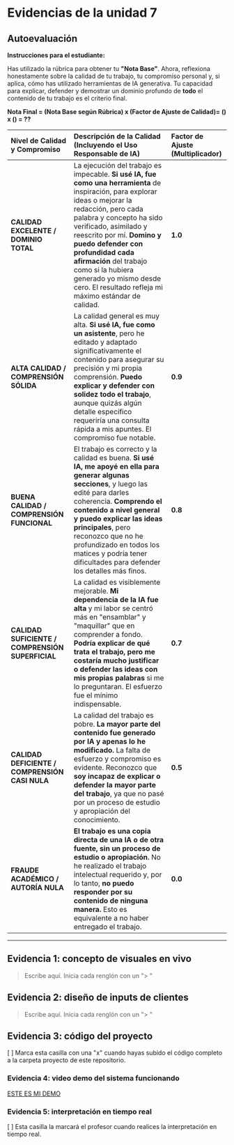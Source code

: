 # Evidencias de la unidad 7

## **Autoevaluación**

**Instrucciones para el estudiante:**

Has utilizado la rúbrica para obtener tu **"Nota Base"**. Ahora, reflexiona honestamente sobre la calidad de tu trabajo, tu compromiso personal y, si aplica, cómo has utilizado herramientas de IA generativa. Tu capacidad para explicar, defender y demostrar un dominio profundo de **todo** el contenido de tu trabajo es el criterio final.

**Nota Final = (Nota Base según Rúbrica) x (Factor de Ajuste de Calidad)= () x () = ??**

| Nivel de Calidad y Compromiso | Descripción de la Calidad (Incluyendo el Uso Responsable de IA) | Factor de Ajuste (Multiplicador) |
| :--- | :--- | :--- |
| **CALIDAD EXCELENTE / DOMINIO TOTAL** | La ejecución del trabajo es impecable. **Si usé IA, fue como una herramienta** de inspiración, para explorar ideas o mejorar la redacción, pero cada palabra y concepto ha sido verificado, asimilado y reescrito por mí. **Domino y puedo defender con profundidad cada afirmación** del trabajo como si la hubiera generado yo mismo desde cero. El resultado refleja mi máximo estándar de calidad. | **1.0** |
| **ALTA CALIDAD / COMPRENSIÓN SÓLIDA** | La calidad general es muy alta. **Si usé IA, fue como un asistente**, pero he editado y adaptado significativamente el contenido para asegurar su precisión y mi propia comprensión. **Puedo explicar y defender con solidez todo el trabajo**, aunque quizás algún detalle específico requeriría una consulta rápida a mis apuntes. El compromiso fue notable. | **0.9** |
| **BUENA CALIDAD / COMPRENSIÓN FUNCIONAL** | El trabajo es correcto y la calidad es buena. **Si usé IA, me apoyé en ella para generar algunas secciones**, y luego las edité para darles coherencia. **Comprendo el contenido a nivel general y puedo explicar las ideas principales**, pero reconozco que no he profundizado en todos los matices y podría tener dificultades para defender los detalles más finos. | **0.8** |
| **CALIDAD SUFICIENTE / COMPRENSIÓN SUPERFICIAL** | La calidad es visiblemente mejorable. **Mi dependencia de la IA fue alta** y mi labor se centró más en "ensamblar" y "maquillar" que en comprender a fondo. **Podría explicar de qué trata el trabajo, pero me costaría mucho justificar o defender las ideas con mis propias palabras** si me lo preguntaran. El esfuerzo fue el mínimo indispensable. | **0.7** |
| **CALIDAD DEFICIENTE / COMPRENSIÓN CASI NULA** | La calidad del trabajo es pobre. **La mayor parte del contenido fue generado por IA y apenas lo he modificado.** La falta de esfuerzo y compromiso es evidente. Reconozco que **soy incapaz de explicar o defender la mayor parte del trabajo**, ya que no pasé por un proceso de estudio y apropiación del conocimiento. | **0.5** |
| **FRAUDE ACADÉMICO / AUTORÍA NULA** | **El trabajo es una copia directa de una IA o de otra fuente, sin un proceso de estudio o apropiación.** No he realizado el trabajo intelectual requerido y, por lo tanto, **no puedo responder por su contenido de ninguna manera.** Esto es equivalente a no haber entregado el trabajo. | **0.0** |

---

## Evidencia 1: concepto de visuales en vivo

> Escribe aquí. Inicia cada renglón con un "> "
>


## Evidencia 2: diseño de inputs de clientes

> Escribe aquí. Inicia cada renglón con un "> "
>

## Evidencia 3: código del proyecto

[ ] Marca esta casilla con una "x" cuando hayas subido el código completo a la carpeta proyecto 
de este repositorio.

### Evidencia 4: video demo del sistema funcionando

[ESTE ES MI DEMO](https://youtu.be/your-video-link)


### Evidencia 5: interpretación en tiempo real

[ ] Esta casilla la marcará el profesor cuando realices la interpretación en tiempo real.